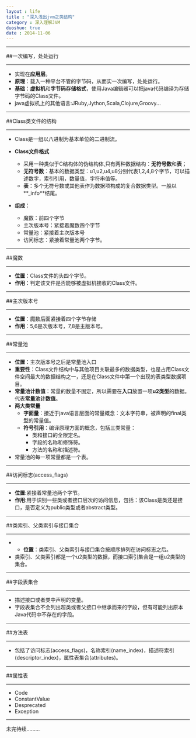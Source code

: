 ```yaml
---
layout : life
title : "深入浅出jvm之类结构"
category : 深入理解JVM
duoshuo: true
date : 2014-11-06
---
```

------------

##一次编写，处处运行

------------

* 实现在**应用层**。
* **原理**：载入一种平台不管的字节码，从而实一次编写，处处运行。
* **基础**：**虚拟机**和**字节码存储格式**，使用Java编辑器可以把java代码编译为存储字节码的Class文件。
* java虚拟机上的其他语言:JRuby,Jython,Scala,Clojure,Groovy...

-------------

##Class类文件的结构

-------------

* Class是一组以八进制为基本单位的二进制流。

* **Class文件格式**
	* 采用一种类似于C结构体的伪结构体,只有两种数据结构：**无符号数**和**表**；
	* **无符号数**：基本的数据类型：u1,u2,u4,u8分别代表1,2,4,8个字节，可以描述数字，索引引用，数量值，字符串值等。
	* **表**：多个无符号数或其他表作为数据项构成的复合数据类型。一般以**_info**结尾。

* **组成**：
	* 魔数：前四个字节
	* 主次版本号：紧接着魔数四个字节
	* 常量池：紧接着主次版本号
	* 访问标志：紧接着常量池两个字节。

------------

##魔数

-------------

* **位置**：Class文件的头四个字节。
* **作用**：判定该文件是否能够被虚拟机接收的Class文件。

------------

##主次版本号

-------------

* **位置**：魔数后面紧接着四个字节存储
* **作用**：5,6是次版本号，7,8是主版本号。

-------------

##常量池

-------------

* **位置**：主次版本号之后是常量池入口
* **重要性**：Class文件结构中与其他项目关联最多的数据类型，也是占用Class文件空间最大的数据结构之一，还是在Class文件中第一个出现的表类型数据项目。
* **常量池计数值**：常量的数量不固定，所以需要在**入口**放置一项**u2类型**的数据。代表**常量池计数值**。
* **两大类常量**
	* **字面量**：接近于java语言层面的常量概念：文本字符串，被声明的final类型的常量值。
	* **符号引用**：编译原理方面的概念，包括三类常量：
		* 类和接口的全限定名。
		* 字段的名称和修饰符。
		* 方法的名称和描述符。
* 常量池的每一项常量都是一个表。

--------------

##访问标志(access_flags)

------------

* **位置**:紧接着常量池两个字节。
* **作用**:用于识别一些类或者接口层次的访问信息，包括：该Class是类还是接口，是否定义为public类型或者abstract类型。


--------------

##类索引、父类索引与接口集合

--------------

* * **位置**：类索引、父类索引与接口集合按顺序排列在访问标志之后。
* 类索引、父类索引都是一个u2类型的数据，而接口索引集合是一组u2类型的集合。

-------------

##字段表集合

-------------

* 描述接口或者类中声明的变量。
* 字段表集合不会列出超类或者父接口中继承而来的字段，但有可能列出原本Java代码中不存在的字段。


--------------

##方法表

--------------

* 包括了访问标志(access_flags)，名称索引(name_index)，描述符索引(descriptor_index)，属性表集合(attributes)。 

-------------

##属性表

------------

* Code 
* ConstantValue
* Desprecated
* Exception

----------

未完待续.........









